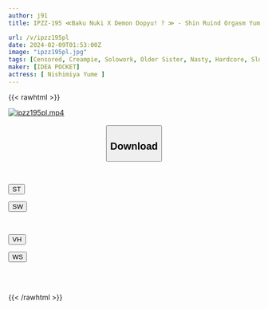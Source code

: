 ```yaml
---
author: j91
title: IPZZ-195 ≪Baku Nuki X Demon Dopyu! ? ≫ - Shin Ruind Orgasm Yume Nishinomiya

url: /v/ipzz195pl
date: 2024-02-09T01:53:00Z
image: "ipzz195pl.jpg"
tags: [Censored, Creampie, Solowork, Older Sister, Nasty, Hardcore, Slut	]
maker: [IDEA POCKET]
actress: [ Nishimiya Yume ]
---
```



{{< rawhtml >}}

<div class="video" data-videoid="eAL64o0GDLfjyZ">
    <a href="javascript:;">
        <img src="/v/ipzz195pl/ipzz195pl.jpg" width="WIDTH" height="HEIGHT" alt="ipzz195pl.mp4" loading="lazy">
    </a>
</div>

<script type="text/javascript" src="https://j91.asia/asset/on-demand-st.js"></script>

<br>
  <link rel="stylesheet" href="https://j91.asia/asset/bs5.css">
  
  <center>
  <button class="btn btn-primary" type="button" data-bs-toggle="collapse" data-bs-target=".multi-collapse" aria-expanded="false" aria-controls="multiCollapseExample1 multiCollapseExample2"><h2>Download</h2></button></center>
</p>
<div class="row">
  <div class="col">
    <div class="collapse multi-collapse" id="multiCollapseExample1">
      <div class="card card-body">
	      	      <br>
<div class="buttons">  
<p><a href="https://streamtape.to/v/eAL64o0GDLfjyZ" target="_blank"><button class="btn-hover color-3"><i class="fa fa-download"></i> ST</button></a></p>
<p><a href="https://flaswish.com/6b892swigw2s" target="_blank"><button class="btn-hover color-2"><i class="fa fa-download"></i> SW</button></a></p></div>
    </div>
  </div>
</div>
  <div class="col">
    <div class="collapse multi-collapse" id="multiCollapseExample2">
      <div class="card card-body">
	      <br>
<div class="buttons">
<p><a href="javascript:;" target="_blank"><button class="btn-hover color-9"><i class="fa fa-download"></i> VH</button></a></p>
<p><a href="javascript:;" target="_blank"><button class="btn-hover color-8"><i class="fa fa-download"></i> WS</button></a></p></div>
<br><br>
      </div>
    </div>
  </div>
</div>

{{< /rawhtml >}}
